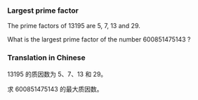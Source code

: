 ### Largest prime factor

The prime factors of 13195 are 5, 7, 13 and 29.

What is the largest prime factor of the number 600851475143 ?

### Translation in Chinese

13195 的质因数为 5、7、13 和 29。

求 600851475143 的最大质因数。
